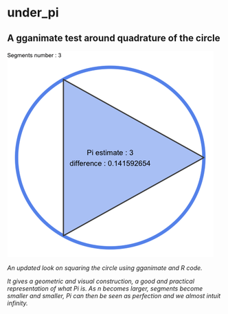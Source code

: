 # under_pi

## A gganimate test around quadrature of the circle

![Quadrature of the circle](under_pi.gif)



*An updated look on squaring the circle using gganimate and R code.*

*It gives a geometric and visual construction, a good and practical representation of what Pi is.*
*As n becomes larger, segments become smaller and smaller, Pi can then be seen as perfection and we almost intuit infinity.*

